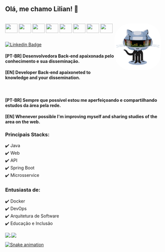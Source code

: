 ## Olá, me chamo Lilian! 👋

<div style="display: inline_block"><br>
  <img align="center" height="30" width="40" src="https://cdn.jsdelivr.net/gh/devicons/devicon/icons/java/java-original.svg">
  <img align="center" height="30" width="40" src="https://cdn.jsdelivr.net/gh/devicons/devicon/icons/groovy/groovy-original.svg">
  <img align="center" height="30" width="40" src="https://cdn.jsdelivr.net/gh/devicons/devicon/icons/spring/spring-original.svg">
  <img align="center" height="30" width="40" src="https://cdn.jsdelivr.net/gh/devicons/devicon/icons/docker/docker-original-wordmark.svg">
  <img align="center" height="30" width="40" src="https://cdn.jsdelivr.net/gh/devicons/devicon/icons/codecov/codecov-plain.svg">
  <img align="center" height="30" width="40" src="https://cdn.jsdelivr.net/gh/devicons/devicon/icons/travis/travis-plain-wordmark.svg">
  <img align="center" height="30" width="40" src="https://cdn.jsdelivr.net/gh/devicons/devicon/icons/git/git-original.svg">
  <img align="center" height="30" width="40" src="https://cdn.jsdelivr.net/gh/devicons/devicon/icons/github/github-original.svg">
 
  <img align="right" height="150" style="border-radius:50px;" src="./daftpunktocat.gif">
</div>

##

[![Linkedin Badge](https://img.shields.io/badge/-LinkedIn-blue?style=flat-square&logo=Linkedin&logoColor=white&link=https://www.linkedin.com/in/lilian-sousa/)](https://www.linkedin.com/in/lilian-sousa/)

#### [PT-BR] Desenvolvedora Back-end apaixonada pelo conhecimento e sua disseminação.
#### [EN] Developer Back-end apaixoneted to knowledge and your dissemination.

<br>

#### [PT-BR] Sempre que possível estou me aperfeiçoando e compartilhando estudos da área pela rede.
#### [EN] Whenever possible I'm improving myself and sharing studies of the area on the web.

### Principais Stacks:
✔️ Java   
✔️ Web  
✔️ API  
✔️ Spring Boot  
✔️ Microsservice  

### Entusiasta de:
✔️ Docker   
✔️ DevOps   
✔️ Arquitetura de Software  
✔️ Educação e Inclusão  

<div>
  <a href="https://github.com/liliannss">
    <img height="150em" align="center" src="https://github-readme-stats.vercel.app/api?username=liliannss&show_icons=true&theme=react&include_all_commits=true&count_private=true"/>
    <img height="150em" align="center" src="https://github-readme-stats.vercel.app/api/top-langs/?username=liliannss&layout=compact&langs_count=7&theme=react" />
</div>

![Snake animation](https://github.com/liliannss/liliannss/blob/output/github-contribution-grid-snake.svg)
